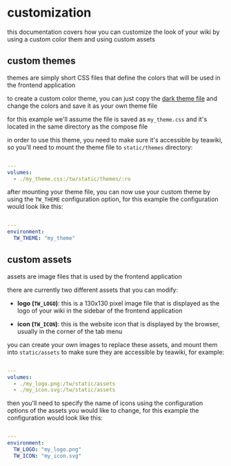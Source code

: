 # customization

this documentation covers how you can customize the look of your wiki by using a
custom color them and using custom assets

## custom themes

themes are simply short CSS files that define the colors that will be used in
the frontend application

to create a custom color theme, you can just copy the
[dark theme file](/static/themes/dark.css) and change the colors and save it as
your own theme file

for this example we'll assume the file is saved as `my_theme.css` and it's
located in the same directory as the compose file

in order to use this theme, you need to make sure it's accessible by teawiki, so
you'll need to mount the theme file to `static/themes` directory:

```yaml

---
volumes:
  - ./my_theme.css:/tw/static/themes/:ro
```

after mounting your theme file, you can now use your custom theme by using the
`TW_THEME` configuration option, for this example the configuration would look
like this:

```yaml

---
environment:
  TW_THEME: "my_theme"
```

## custom assets

assets are image files that is used by the frontend application

there are currently two different assets that you can modify:

- **logo (`TW_LOGO`)**: this is a 130x130 pixel image file that is displayed as
  the logo of your wiki in the sidebar of the frontend application

- **icon (`TW_ICON`)**: this is the website icon that is displayed by the
  browser, usually in the corner of the tab menu

you can create your own images to replace these assets, and mount them into
`static/assets` to make sure they are accessible by teawiki, for example:

```yaml

---
volumes:
  - ./my_logo.png:/tw/static/assets
  - ./my_icon.svg:/tw/static/assets
```

then you'll need to specify the name of icons using the configuration options of
the assets you would like to change, for this example the configuration would
look like this:

```yaml

---
environment:
  TW_LOGO: "my_logo.png"
  TW_ICON: "my_icon.svg"
```
